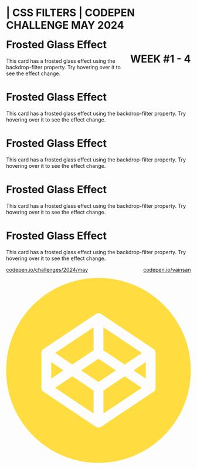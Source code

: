 <div class="container">
  <h1 style="float:left; display:inline-block">| CSS FILTERS | CODEPEN CHALLENGE MAY 2024</h><h1 style="float:right; display:inline-block">WEEK #1 - 4</h1>
  <div class="gallery-wrap">
    <div class="item item-1">
      <div class="caption">
        <h1>Frosted Glass Effect</h1>
        <p>This card has a frosted glass effect using the backdrop-filter property. Try hovering over it to see the effect change.</p>
      </div>
    </div>
    <div class="item item-2">
      <div class="caption">
        <h1>Frosted Glass Effect</h1>
        <p>This card has a frosted glass effect using the backdrop-filter property. Try hovering over it to see the effect change.</p>
      </div>
    </div>
    <div class="item item-3">
      <div class="caption">
        <h1>Frosted Glass Effect</h1>
        <p>This card has a frosted glass effect using the backdrop-filter property. Try hovering over it to see the effect change.</p>
      </div>
    </div>
    <div class="item item-4">
      <div class="caption">
        <h1>Frosted Glass Effect</h1>
        <p>This card has a frosted glass effect using the backdrop-filter property. Try hovering over it to see the effect change.</p>
      </div>
    </div>
    <div class="item item-5">
      <div class="caption">
        <h1>Frosted Glass Effect</h1>
        <p>This card has a frosted glass effect using the backdrop-filter property. Try hovering over it to see the effect change.</p>
      </div>
    </div>
  </div>
  
  <div class="challenge">
    <p>
      <a href="https://codepen.io/challenges/2024/may" target="_blank">codepen.io/challenges/2024/may</a> 
      <a style="float:right" href="https://codepen.io/vainsan" target="_blank">codepen.io/vainsan</a>
    </p>
  </div>
</div>
<a class="btn-social-cp" href='https://codepen.io/vainsan/' target='_blank' title='https://codepen.io/vainsan/'>
<svg role="img" viewBox="0 0 24 24" xmlns="http://www.w3.org/2000/svg"><title>codepen.io/vainsan</title><path fill="#ffdd40" d="M18.144 13.067v-2.134L16.55 12zm1.276 1.194a.628.628 0 01-.006.083l-.005.028-.011.053-.01.031c-.005.016-.01.031-.017.047l-.014.03a.78.78 0 01-.021.043l-.019.03a.57.57 0 01-.08.1l-.026.025a.602.602 0 01-.036.03l-.029.022-.01.008-6.782 4.522a.637.637 0 01-.708 0L4.864 14.79l-.01-.008a.599.599 0 01-.065-.052l-.026-.025-.032-.034-.021-.028a.588.588 0 01-.067-.11l-.014-.031a.644.644 0 01-.017-.047l-.01-.03c-.004-.018-.008-.036-.01-.054l-.006-.028a.628.628 0 01-.006-.083V9.739c0-.028.002-.055.006-.083l.005-.027.011-.054.01-.03a.574.574 0 01.12-.217l.031-.034.026-.025a.62.62 0 01.065-.052l.01-.008 6.782-4.521a.638.638 0 01.708 0l6.782 4.521.01.008.03.022.035.03c.01.008.017.016.026.025a.545.545 0 01.08.1l.019.03a.633.633 0 01.021.043l.014.03c.007.016.012.032.017.047l.01.031c.004.018.008.036.01.054l.006.027a.619.619 0 01.006.083zM12 0C5.373 0 0 5.372 0 12 0 18.627 5.373 24 12 24c6.628 0 12-5.372 12-12 0-6.627-5.372-12-12-12m0 10.492L9.745 12 12 13.51 14.255 12zm.638 4.124v2.975l4.996-3.33-2.232-1.493zm-6.272-.356l4.996 3.33v-2.974l-2.764-1.849zm11.268-4.52l-4.996-3.33v2.974l2.764 1.85zm-6.272-.356V6.41L6.366 9.74l2.232 1.493zm-5.506 1.549v2.134L7.45 12Z"/></svg></a>
